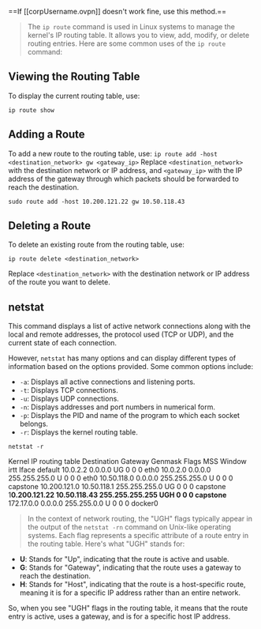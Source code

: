 ==If [[corpUsername.ovpn]] doesn't work fine, use this method.==


> The `ip route` command is used in Linux systems to manage the kernel's IP routing table. It allows you to view, add, modify, or delete routing entries. Here are some common uses of the `ip route` command:

## **Viewing the Routing Table**
To display the current routing table, use:

`ip route show`

## **Adding a Route**
To add a new route to the routing table, use:
`ip route add -host <destination_network> gw <gateway_ip>`
Replace `<destination_network>` with the destination network or IP address, and `<gateway_ip>` with the IP address of the gateway through which packets should be forwarded to reach the destination.

`sudo route add -host 10.200.121.22 gw 10.50.118.43`
## **Deleting a Route**
To delete an existing route from the routing table, use:

`ip route delete <destination_network>`

Replace `<destination_network>` with the destination network or IP address of the route you want to delete.

## netstat
This command displays a list of active network connections along with the local and remote addresses, the protocol used (TCP or UDP), and the current state of each connection.

However, `netstat` has many options and can display different types of information based on the options provided. Some common options include:

- `-a`: Displays all active connections and listening ports.
- `-t`: Displays TCP connections.
- `-u`: Displays UDP connections.
- `-n`: Displays addresses and port numbers in numerical form.
- `-p`: Displays the PID and name of the program to which each socket belongs.
- `-r`: Displays the kernel routing table.

`netstat -r`

Kernel IP routing table
Destination     Gateway         Genmask              Flags     MSS Window  irtt   Iface
default            10.0.2.2           0.0.0.0                   UG        0       0             0      eth0
10.0.2.0           0.0.0.0            255.255.255.0       U          0       0             0      eth0
10.50.118.0      0.0.0.0            255.255.255.0       U          0       0             0      capstone
10.200.121.0    10.50.118.1      255.255.255.0       UG       0       0             0      capstone
1**0.200.121.22  10.50.118.43   255.255.255.255  UGH     0       0             0      capstone**
172.17.0.0        0.0.0.0             255.255.0.0           U          0       0             0      docker0

> In the context of network routing, the "UGH" flags typically appear in the output of the `netstat -rn` command on Unix-like operating systems. Each flag represents a specific attribute of a route entry in the routing table. Here's what "UGH" stands for:

- **U**: Stands for "Up", indicating that the route is active and usable.
- **G**: Stands for "Gateway", indicating that the route uses a gateway to reach the destination.
- **H**: Stands for "Host", indicating that the route is a host-specific route, meaning it is for a specific IP address rather than an entire network.

So, when you see "UGH" flags in the routing table, it means that the route entry is active, uses a gateway, and is for a specific host IP address.
